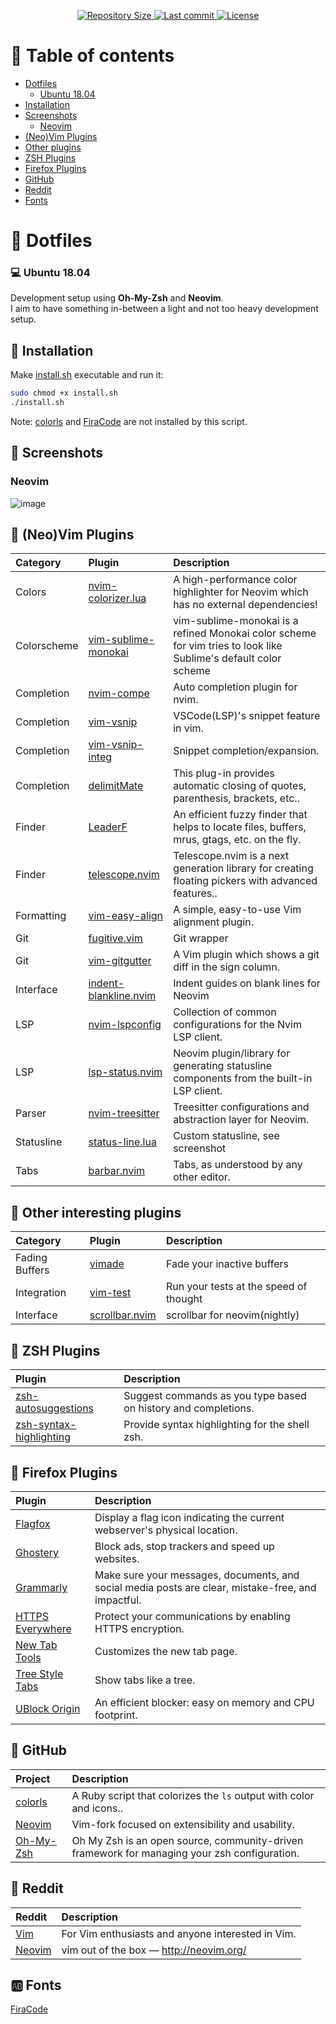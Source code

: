 <p align="center">
	<a href="https://github.com/ChrisAmelia/dotfiles">
		<img src="https://img.shields.io/github/repo-size/ChrisAmelia/dotfiles" alt="Repository Size" />
	</a>
	<a href="https://github.com/ChrisAmelia/dotfiles/blob/master/LICENSE">
		<img src="https://img.shields.io/github/license/ChrisAmelia/dotfiles" alt="Last commit" />
	</a>
	<a href="https://github.com/ChrisAmelia/dotfiles/commits/master">
		<img src="https://img.shields.io/github/last-commit/ChrisAmelia/dotfiles" alt="License" />
	</a>
</p>

# :book: Table of contents

- [Dotfiles](#open_file_folder-dotfiles)
	- [Ubuntu 18.04](#computer-ubuntu-1804)
- [Installation](#wrench-installation)
- [Screenshots](#art-screenshots)
	- [Neovim](#neovim)
- [(Neo)Vim Plugins](#bookmark_tabs-neovim-plugins)
- [Other plugins](#bookmark_tabs-other-interesting-plugins)
- [ZSH Plugins](#bookmark_tabs-zsh-plugins)
- [Firefox Plugins](#link-firefox-plugins)
- [GitHub](#link-github)
- [Reddit](#link-reddit)
- [Fonts](#ab-fonts)

# :file_folder: Dotfiles

### :computer: Ubuntu 18.04
Development setup using **Oh-My-Zsh** and **Neovim**.  
I aim to have something in-between a light and not too heavy development setup.

## :wrench: Installation

Make [install.sh](install.sh) executable and run it:

```bash
sudo chmod +x install.sh
./install.sh
```

Note: [colorls](https://github.com/athityakumar/colorls) and [FiraCode](https://github.com/ryanoasis/nerd-fonts/tree/master/patched-fonts/FiraCode)
are not installed by this script.

## :art: Screenshots

### Neovim
![image](https://user-images.githubusercontent.com/16366403/100484720-d72f6a00-30fd-11eb-8b32-61e9a66e9ff3.png)

## :bookmark_tabs: (Neo)Vim Plugins

| Category    | Plugin                                                                          | Description                                                                                                     |
| :-          | :-                                                                              | :-                                                                                                              |
| Colors      | [nvim-colorizer.lua](https://github.com/norcalli/nvim-colorizer.lua)            | A high-performance color highlighter for Neovim which has no external dependencies!                             |
| Colorscheme | [vim-sublime-monokai](https://github.com/ErichDonGubler/vim-sublime-monokai)    | vim-sublime-monokai is a refined Monokai color scheme for vim tries to look like Sublime's default color scheme |
| Completion  | [nvim-compe](https://github.com/hrsh7th/nvim-compe)                             | Auto completion plugin for nvim.                                                                                |
| Completion  | [vim-vsnip](https://github.com/hrsh7th/vim-vsnip)                               | VSCode(LSP)'s snippet feature in vim.                                                                           |
| Completion  | [vim-vsnip-integ](https://github.com/hrsh7th/vim-vsnip-integ)                   | Snippet completion/expansion.                                                                                   |
| Completion  | [delimitMate](https://github.com/Raimondi/delimitMate)                          | This plug-in provides automatic closing of quotes, parenthesis, brackets, etc..                                 |
| Finder      | [LeaderF](https://github.com/Yggdroot/LeaderF)                                  | An efficient fuzzy finder that helps to locate files, buffers, mrus, gtags, etc. on the fly.                    |
| Finder      | [telescope.nvim](https://github.com/nvim-telescope/telescope.nvim)              | Telescope.nvim is a next generation library for creating floating pickers with advanced features..              |
| Formatting  | [vim-easy-align](https://github.com/junegunn/vim-easy-align)                    | A simple, easy-to-use Vim alignment plugin.                                                                     |
| Git         | [fugitive.vim](https://github.com/tpope/vim-fugitive)                           | Git wrapper                                                                                                     |
| Git         | [vim-gitgutter](https://github.com/airblade/vim-gitgutter)                      | A Vim plugin which shows a git diff in the sign column.                                                         |
| Interface   | [indent-blankline.nvim](https://github.com/lukas-reineke/indent-blankline.nvim) | Indent guides on blank lines for Neovim                                                                         |
| LSP         | [nvim-lspconfig](https://github.com/neovim/nvim-lspconfig)                      | Collection of common configurations for the Nvim LSP client.                                                    |
| LSP         | [lsp-status.nvim](https://github.com/nvim-lua/lsp-status.nvim)                  | Neovim plugin/library for generating statusline components from the built-in LSP client.                        |
| Parser      | [nvim-treesitter](https://github.com/nvim-treesitter/nvim-treesitter)           | Treesitter configurations and abstraction layer for Neovim.                                                     |
| Statusline  | [status-line.lua](nvim/lua/status-line.lua)                                     | Custom statusline, see screenshot                                                                               |
| Tabs        | [barbar.nvim](https://github.com/romgrk/barbar.nvim)                            | Tabs, as understood by any other editor.                                                                        |

## :bookmark_tabs: Other interesting plugins

| Category       | Plugin                                                                          | Description                                           |
| :-             | :-                                                                              | :-                                                    |
| Fading Buffers | [vimade](https://github.com/TaDaa/vimade)                                       | Fade your inactive buffers                            |
| Integration    | [vim-test](https://github.com/janko/vim-test)                                   | Run your tests at the speed of thought                |
| Interface      | [scrollbar.nvim](https://github.com/Xuyuanp/scrollbar.nvim)                     | scrollbar for neovim(nightly)                         |

## :bookmark_tabs: ZSH Plugins

| Plugin                                                                          | Description                                                    |
| :-                                                                              | :-                                                             |
| [zsh-autosuggestions](https://github.com/zsh-users/zsh-autosuggestions)         | Suggest commands as you type based on history and completions. |
| [zsh-syntax-highlighting](https://github.com/zsh-users/zsh-syntax-highlighting) | Provide syntax highlighting for the shell zsh.                 |

## :link: Firefox Plugins

| Plugin                                                                              | Description                                                                                        |
| :-                                                                                  | :-                                                                                                 |
| [Flagfox](https://addons.mozilla.org/en-US/firefox/addon/flagfox)                   | Display a flag icon indicating the current webserver's physical location.                          |
| [Ghostery](https://addons.mozilla.org/en-US/firefox/addon/ghostery)                 | Block ads, stop trackers and speed up websites.                                                    |
| [Grammarly](https://addons.mozilla.org/en-US/firefox/addon/grammarly-1)             | Make sure your messages, documents, and social media posts are clear, mistake-free, and impactful. |
| [HTTPS Everywhere](https://addons.mozilla.org/en-US/firefox/addon/https-everywhere) | Protect your communications by enabling HTTPS encryption.                                          |
| [New Tab Tools](https://addons.mozilla.org/en-US/firefox/addon/new-tab-tools)       | Customizes the new tab page.                                                                       |
| [Tree Style Tabs](https://addons.mozilla.org/en-US/firefox/addon/tree-style-tab)    | Show tabs like a tree.                                                                             |
| [UBlock Origin](https://addons.mozilla.org/en-US/firefox/addon/ublock-origin)       | An efficient blocker: easy on memory and CPU footprint.                                            |

## :link: GitHub

| Project                                                | Description                                                                                  |
| :-                                                     | :-                                                                                           |
| [colorls](https://github.com/athityakumar/colorls)     | A Ruby script that colorizes the `ls` output with color and icons..                          |
| [Neovim](https://github.com/neovim/neovim)             | Vim-fork focused on extensibility and usability.                                             |
| [Oh-My-Zsh](https://github.com/robbyrussell/oh-my-zsh) | Oh My Zsh is an open source, community-driven framework for managing your zsh configuration. |

## :link: Reddit

| Reddit                                    | Description                                       |
| :-                                        | :-                                                |
| [Vim](https://www.reddit.com/r/vim/)      | For Vim enthusiasts and anyone interested in Vim. |
| [Neovim](https://www.reddit.com/r/neovim) | vim out of the box — http://neovim.org/           |

## :ab: Fonts

[FiraCode](https://github.com/ryanoasis/nerd-fonts/tree/master/patched-fonts/FiraCode)
